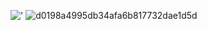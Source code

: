 !['](https://github.com/user-attachments/assets/164a48e9-2d04-49e4-9ea0-5e1596c93fba)
![d0198a4995db34afa6b817732dae1d5d](https://github.com/user-attachments/assets/053771db-a653-423b-884c-8d083f4f78e9)

